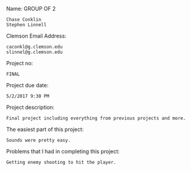 Name: GROUP OF 2

	Chase Conklin
	Stephen Linnell


Clemson Email Address:

	caconkl@g.clemson.edu
	slinnel@g.clemson.edu

Project no:
	
	FINAL


Project due date:

	5/2/2017 9:30 PM


Project description:

	Final project including everything from previous projects and more.

The easiest part of this project:
	
	Sounds were pretty easy.


Problems that I had in completing this project:

	Getting enemy shooting to hit the player.